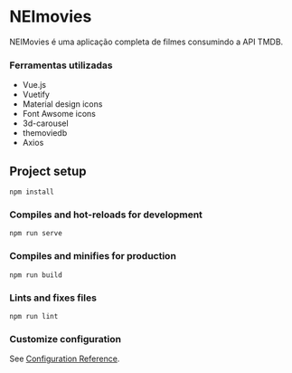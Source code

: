 # NEImovies

NEIMovies é uma aplicação completa de filmes consumindo a API TMDB.

### Ferramentas utilizadas

* Vue.js
* Vuetify
* Material design icons
* Font Awsome icons
* 3d-carousel
* themoviedb
* Axios

## Project setup
```
npm install
```

### Compiles and hot-reloads for development
```
npm run serve
```

### Compiles and minifies for production
```
npm run build
```

### Lints and fixes files
```
npm run lint
```

### Customize configuration
See [Configuration Reference](https://cli.vuejs.org/config/).
